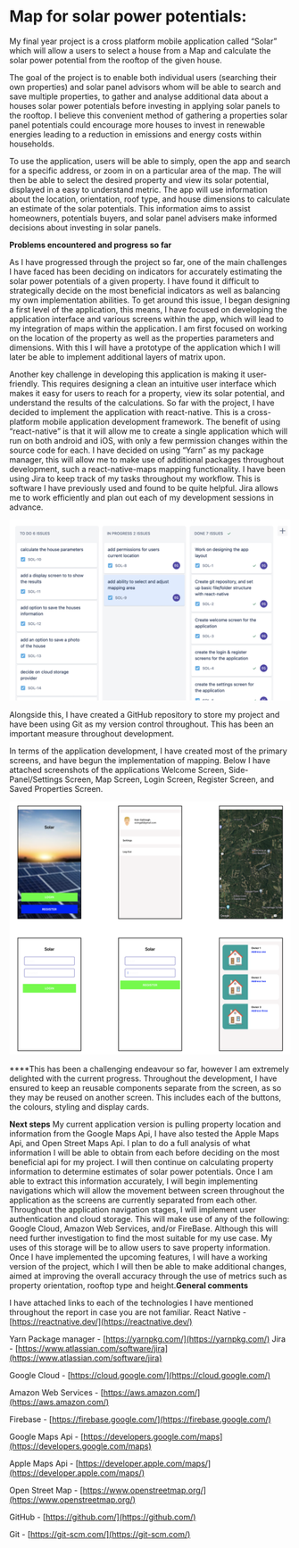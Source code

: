 # Map for solar power potentials:

My final year project is a cross platform mobile application called “Solar” which will allow a users to select a house from a Map and calculate the solar power potential from the rooftop of the given house.

The goal of the project is to enable both individual users (searching their own properties) and solar panel advisors whom will be able to search and save multiple properties, to gather and analyse additional data about a houses solar power potentials before investing in applying solar panels to the rooftop.
I believe this convenient method of gathering a properties solar panel potentials could encourage more houses to invest in renewable energies leading to a reduction in emissions and energy costs within households.

To use the application, users will be able to simply, open the app and search for a specific address, or zoom in on a particular area of the map. The will then be able to select the desired property and view its solar potential, displayed in a easy to understand metric. The app will use information about the location, orientation, roof type, and house dimensions to calculate an estimate of the solar potentials.
This information aims to assist homeowners, potentials buyers, and solar panel advisers make informed decisions about investing in solar panels.

**Problems encountered and progress so far**

As I have progressed through the project so far, one of the main challenges I have faced has been deciding on indicators for accurately estimating the solar power potentials of a given property. I have found it difficult to strategically decide on the most beneficial indicators as well as balancing my own implementation abilities.
To get around this issue, I began designing a first level of the application, this means, I have focused on developing the application interface and various screens within the app, which will lead to my integration of maps within the application. I am first focused on working on the location of the property as well as the properties parameters and dimensions.
With this I will have a prototype of the application which I will later be able to implement additional layers of matrix upon.

Another key challenge in developing this application is making it user-friendly. This requires designing a clean an intuitive user interface which makes it easy for users to reach for a property, view its solar potential, and understand the results of the calculations.
So far with the project, I have decided to implement the application with react-native. This is a cross-platform mobile application development framework. The benefit of using “react-native” is that it will allow me to create a single application which will run on both android and iOS, with only a few permission changes within the source code for each. I have decided on using “Yarn” as my package manager, this will allow me to make use of additional packages throughout development, such a react-native-maps mapping functionality.
I have been using Jira to keep track of my tasks throughout my workflow. This is software I have previously used and found to be quite helpful. Jira allows me to work efficiently and plan out each of my development sessions in advance.

![Screenshot 2023-02-01 at 12.34.00.png](ReadmeImages/Jira.png)

Alongside this, I have created a GitHub repository to store my project and have been using Git as my version control throughout. This has been an important measure throughout development.

In terms of the application development, I have created most of the primary screens, and have begun the implementation of mapping. Below I have attached screenshots of the applications Welcome Screen, Side-Panel/Settings Screen, Map Screen, Login Screen, Register Screen, and Saved Properties Screen.

![Screenshot 2023-02-01 at 12.34.43.png](ReadmeImages/App.png)

\*\*\*\*This has been a challenging endeavour so far, however I am extremely delighted with the current progress.
Throughout the development, I have ensured to keep an reusable components separate from the screen, as so they may be reused on another screen. This includes each of the buttons, the colours, styling and display cards.

**Next steps**
My current application version is pulling property location and information from the Google Maps Api, I have also tested the Apple Maps Api, and Open Street Maps Api. I plan to do a full analysis of what information I will be able to obtain from each before deciding on the most beneficial api for my project.
I will then continue on calculating property information to determine estimates of solar power potentials. Once I am able to extract this information accurately, I will begin implementing navigations which will allow the movement between screen throughout the application as the screens are currently separated from each other.
Throughout the application navigation stages, I will implement user authentication and cloud storage. This will make use of any of the following: Google Cloud, Amazon Web Services, and/or FireBase. Although this will need further investigation to find the most suitable for my use case. My uses of this storage will be to allow users to save property information.
Once I have implemented the upcoming features, I will have a working version of the project, which I will then be able to make additional changes, aimed at improving the overall accuracy through the use of metrics such as property orientation, rooftop type and height.**General comments**

I have attached links to each of the technologies I have mentioned throughout the report in case you are not familiar.
React Native - [https://reactnative.dev/](https://reactnative.dev/)

Yarn Package manager - [https://yarnpkg.com/](https://yarnpkg.com/)
Jira - [https://www.atlassian.com/software/jira](https://www.atlassian.com/software/jira)

Google Cloud - [https://cloud.google.com/](https://cloud.google.com/)

Amazon Web Services - [https://aws.amazon.com/](https://aws.amazon.com/)

Firebase - [https://firebase.google.com/](https://firebase.google.com/)

Google Maps Api - [https://developers.google.com/maps](https://developers.google.com/maps)

Apple Maps Api - [https://developer.apple.com/maps/](https://developer.apple.com/maps/)

Open Street Map - [https://www.openstreetmap.org/](https://www.openstreetmap.org/)

GitHub - [https://github.com/](https://github.com/)

Git - [https://git-scm.com/](https://git-scm.com/)
